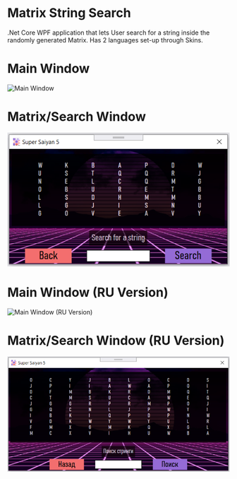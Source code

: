 # Matrix String Search
.Net Core WPF application that lets User search for a string inside the randomly generated Matrix.
Has 2 languages set-up through Skins.
# Main Window
![Main Window](userInterface/MainWindow.PNG?raw=true "Main Window")
# Matrix/Search Window
![Search Window](userInterface/SearchWindow.PNG?raw=true "Matrix Window")
# Main Window (RU Version)
![Main Window (RU Version)](userInterface/MainWindowRU.PNG?raw=true "Main Window (RU)")
# Matrix/Search Window (RU Version)
![Search Window (RU Version)](userInterface/SearchWindowRU.PNG?raw=true "Matrix Window (RU)")
